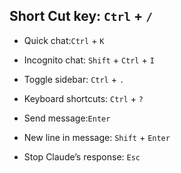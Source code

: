 ## Short Cut key: `Ctrl` + `/`
* Quick chat:`Ctrl` + `K`
* Incognito chat: `Shift` + `Ctrl` + `I` 
* Toggle sidebar: `Ctrl` + `.`
* Keyboard shortcuts: `Ctrl` + `?`

* Send message:`Enter`
* New line in message: `Shift` + `Enter` 
* Stop Claude’s response: `Esc`
